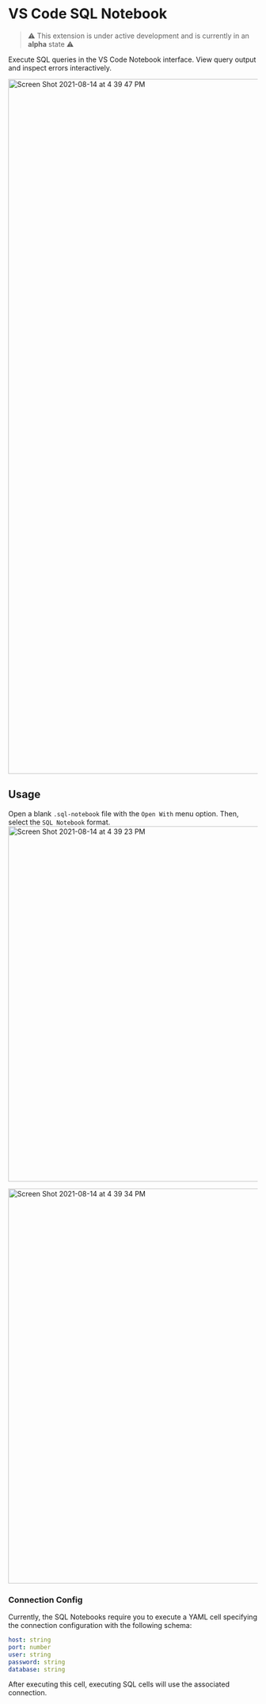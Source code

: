 # VS Code SQL Notebook

> ⚠️ This extension is under active development and is currently in an **alpha** state ⚠️

Execute SQL queries in the VS Code Notebook interface.
View query output and inspect errors interactively.

<img width="1404" alt="Screen Shot 2021-08-14 at 4 39 47 PM" src="https://user-images.githubusercontent.com/7585078/129460710-11ae842c-6a9f-4d2a-9f67-c68bac00c64f.png">

## Usage

Open a blank `.sql-notebook` file with the `Open With` menu option. Then, select the `SQL Notebook` format.
<img width="718" alt="Screen Shot 2021-08-14 at 4 39 23 PM" src="https://user-images.githubusercontent.com/7585078/129460717-92487c4f-c121-4d80-85f1-ac8ca0834e7a.png">

<img width="798" alt="Screen Shot 2021-08-14 at 4 39 34 PM" src="https://user-images.githubusercontent.com/7585078/129460721-c07c1c9e-6309-4290-9383-9d8955aac44f.png">

### Connection Config

Currently, the SQL Notebooks require you to execute a YAML cell specifying the
connection configuration with the following schema:

```yaml
host: string
port: number
user: string
password: string
database: string
```

After executing this cell, executing SQL cells will use the associated connection.
